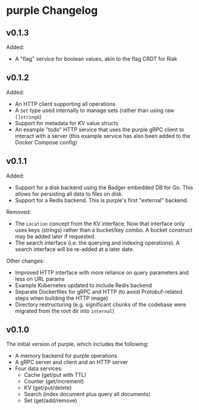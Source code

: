 # purple Changelog

## v0.1.3

Added:

* A "flag" service for boolean values, akin to the flag CRDT for Riak

## v0.1.2

Added:

* An HTTP client supporting all operations
* A `Set` type used internally to manage sets (rather than using raw `[]string`s)
* Support for metadata for KV value structs
* An example "todo" HTTP service that uses the purple gRPC client to interact with a server (this example service has also been added to the Docker Compose config)

## v0.1.1

Added:

* Support for a disk backend using the Badger embedded DB for Go. This allows for persisting all data to files on disk.
* Support for a Redis backend. This is purple's first "external" backend.

Removed:

* The `Location` concept from the KV interface. Now that interface only uses keys (strings) rather than a bucket/key combo. A bucket construct may be added later if requested.
* The search interface (i.e. the querying and indexing operations). A search interface will be re-added at a later date.

Other changes:

* Improved HTTP interface with more reliance on query parameters and less on URL params
* Example Kubernetes updated to include Redis backend
* Separate Dockerfiles for gRPC and HTTP (to avoid Protobuf-related steps when building the HTTP image)
* Directory restructuring (e.g. significant chunks of the codebase were migrated from the root dir into `internal`)

## v0.1.0

The initial version of purple, which includes the following:

* A memory backend for purple operations
* A gRPC server and client and an HTTP server
* Four data services:
  * Cache (get/put with TTL)
  * Counter (get/increment)
  * KV (get/put/delete)
  * Search (index document plus query all documents)
  * Set (get/add/remove)
